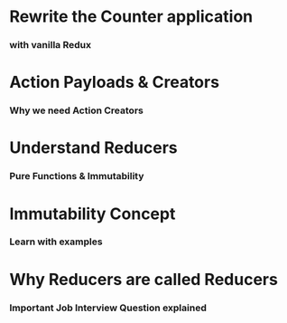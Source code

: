 # Rewrite the Counter application
### with vanilla Redux

# Action Payloads & Creators
### Why we need Action Creators

# Understand Reducers
### Pure Functions & Immutability

# Immutability Concept
### Learn with examples

# Why Reducers are called Reducers
### Important Job Interview Question explained
